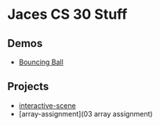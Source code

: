 # Jaces CS 30 Stuff

## Demos

- [Bouncing Ball](01-ball)


## Projects
 - [interactive-scene](02-interactive-scene)
 - [array-assignment](03 array assignment)